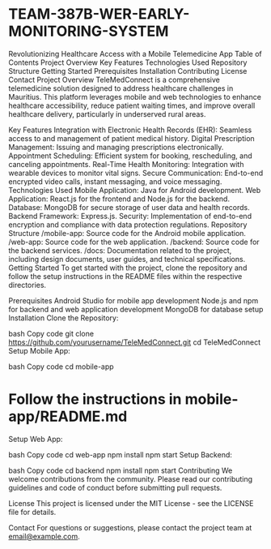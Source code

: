 # TEAM-387B-WER-EARLY-MONITORING-SYSTEM
Revolutionizing Healthcare Access with a Mobile Telemedicine App
Table of Contents
Project Overview
Key Features
Technologies Used
Repository Structure
Getting Started
Prerequisites
Installation
Contributing
License
Contact
Project Overview
TeleMedConnect is a comprehensive telemedicine solution designed to address healthcare challenges in Mauritius. This platform leverages mobile and web technologies to enhance healthcare accessibility, reduce patient waiting times, and improve overall healthcare delivery, particularly in underserved rural areas.

Key Features
Integration with Electronic Health Records (EHR): Seamless access to and management of patient medical history.
Digital Prescription Management: Issuing and managing prescriptions electronically.
Appointment Scheduling: Efficient system for booking, rescheduling, and canceling appointments.
Real-Time Health Monitoring: Integration with wearable devices to monitor vital signs.
Secure Communication: End-to-end encrypted video calls, instant messaging, and voice messaging.
Technologies Used
Mobile Application: Java for Android development.
Web Application: React.js for the frontend and Node.js for the backend.
Database: MongoDB for secure storage of user data and health records.
Backend Framework: Express.js.
Security: Implementation of end-to-end encryption and compliance with data protection regulations.
Repository Structure
/mobile-app: Source code for the Android mobile application.
/web-app: Source code for the web application.
/backend: Source code for the backend services.
/docs: Documentation related to the project, including design documents, user guides, and technical specifications.
Getting Started
To get started with the project, clone the repository and follow the setup instructions in the README files within the respective directories.

Prerequisites
Android Studio for mobile app development
Node.js and npm for backend and web application development
MongoDB for database setup
Installation
Clone the Repository:

bash
Copy code
git clone https://github.com/yourusername/TeleMedConnect.git
cd TeleMedConnect
Setup Mobile App:

bash
Copy code
cd mobile-app
# Follow the instructions in mobile-app/README.md
Setup Web App:

bash
Copy code
cd web-app
npm install
npm start
Setup Backend:

bash
Copy code
cd backend
npm install
npm start
Contributing
We welcome contributions from the community. Please read our contributing guidelines and code of conduct before submitting pull requests.

License
This project is licensed under the MIT License - see the LICENSE file for details.

Contact
For questions or suggestions, please contact the project team at email@example.com.
